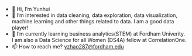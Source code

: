 - 👋 Hi, I’m Yunhui 
- 👀 I’m interested in data cleaning, data exploration, data visualization, machine learning and other things related to data. I am a good data player!
- 🌱 I’m currently learning business analytics(STEM) at Fordham Univerity. I am also a Data Science for all Women (DS4A) fellow at CorrelationOne. 
- 📫 How to reach me? yzhao287@fordham.edu 

<!---
yunhui666/yunhui666 is a ✨ special ✨ repository because its `README.md` (this file) appears on your GitHub profile.
You can click the Preview link to take a look at your changes.
--->
